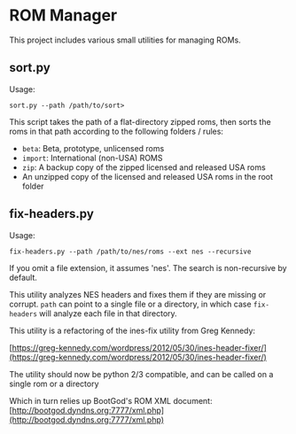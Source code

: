 ROM Manager
===========

This project includes various small utilities for managing ROMs.

sort.py
-------
Usage:

`sort.py --path /path/to/sort>`

This script takes the path of a flat-directory zipped roms, then sorts the roms in that path according to the following folders / rules:

- `beta`: Beta, prototype, unlicensed roms
- `import`: International (non-USA) ROMS
- `zip`: A backup copy of the zipped licensed and released USA roms
- An unzipped copy of the licensed and released USA roms in the root folder

fix-headers.py
--------------

Usage:

`fix-headers.py --path /path/to/nes/roms --ext nes --recursive`

If you omit a file extension, it assumes 'nes'.  The search is non-recursive by default.

This utility analyzes NES headers and fixes them if they are missing or corrupt. `path` can point to a single file or a directory, in which case `fix-headers` will analyze each file in that directory.

This utility is a refactoring of the ines-fix utility from Greg Kennedy:

[https://greg-kennedy.com/wordpress/2012/05/30/ines-header-fixer/](https://greg-kennedy.com/wordpress/2012/05/30/ines-header-fixer/)

The utility should now be python 2/3 compatible, and can be called on a single rom or a directory

Which in turn relies up BootGod's ROM XML document:
[http://bootgod.dyndns.org:7777/xml.php](http://bootgod.dyndns.org:7777/xml.php)

